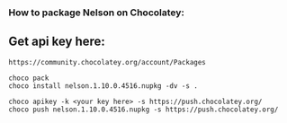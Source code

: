 ### How to package Nelson on Chocolatey:

## Get api key here:

```
https://community.chocolatey.org/account/Packages
```

```
choco pack
choco install nelson.1.10.0.4516.nupkg -dv -s .

choco apikey -k <your key here> -s https://push.chocolatey.org/
choco push nelson.1.10.0.4516.nupkg -s https://push.chocolatey.org/
```
